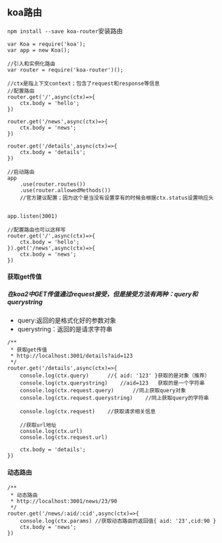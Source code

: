## koa路由

`npm install --save koa-router`安装路由

```shell
var Koa = require('koa');
var app = new Koa();

//引入和实例化路由
var router = require('koa-router')();

//ctx是指上下文context；包含了request和response等信息
//配置路由
router.get('/',async(ctx)=>{
    ctx.body = 'hello';
})

router.get('/news',async(ctx)=>{
    ctx.body = 'news';
})

router.get('/details',async(ctx)=>{ 
    ctx.body = 'details';
})

//启动路由
app
    .use(router.routes())
    .use(router.allowedMethods())       
    //官方建议配置；因为这个是当没有设置享有的时候会根据ctx.status设置响应头


app.listen(3001)
```

```shell
//配置路由也可以这样写
router.get('/',async(ctx)=>{
    ctx.body = 'hello';
}).get('/news',async(ctx)=>{
    ctx.body = 'news';
})
```

#### 获取get传值

##### 在koa2中GET传值通过request接受，但是接受方法有两种：query和querystring	

- query:返回的是格式化好的参数对象
- querystring：返回的是请求字符串

```shell
/**
 * 获取get传值
 * http://localhost:3001/details?aid=123
 */
router.get('/details',async(ctx)=>{
    console.log(ctx.query)      //{ aid: '123' }获取的是对象（推荐）
    console.log(ctx.querystring)    //aid=123   获取的是一个字符串
    console.log(ctx.request.query)      //同上获取query对象
    console.log(ctx.request.querystring)    //同上获取query的字符串

    console.log(ctx.request)    //获取请求相关信息

    //获取url地址
    console.log(ctx.url)
    console.log(ctx.request.url)
    
    ctx.body = 'details';
})
```

#### 动态路由

```shell
/**
 * 动态路由
 * http://localhost:3001/news/23/90
 */
router.get('/news/:aid/:cid',async(ctx)=>{
    console.log(ctx.params) //获取动态路由的返回值{ aid: '23',cid:90 }
    ctx.body = 'news';
})
```

